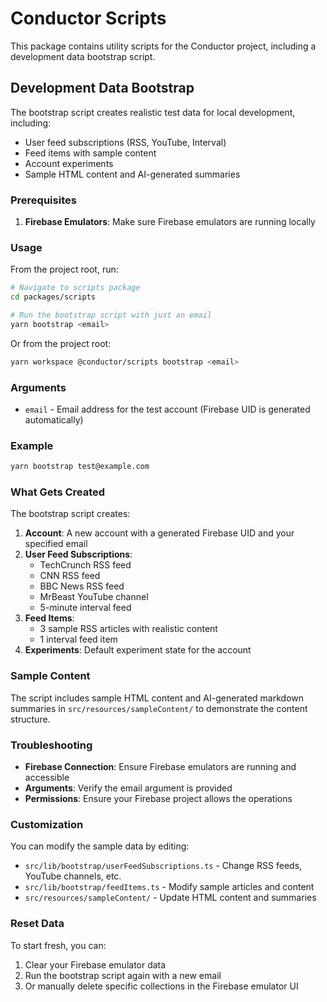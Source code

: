 # Conductor Scripts

This package contains utility scripts for the Conductor project, including a development data bootstrap script.

## Development Data Bootstrap

The bootstrap script creates realistic test data for local development, including:

- User feed subscriptions (RSS, YouTube, Interval)
- Feed items with sample content
- Account experiments
- Sample HTML content and AI-generated summaries

### Prerequisites

1. **Firebase Emulators**: Make sure Firebase emulators are running locally

### Usage

From the project root, run:

```bash
# Navigate to scripts package
cd packages/scripts

# Run the bootstrap script with just an email
yarn bootstrap <email>
```

Or from the project root:

```bash
yarn workspace @conductor/scripts bootstrap <email>
```

### Arguments

- `email` - Email address for the test account (Firebase UID is generated automatically)

### Example

```bash
yarn bootstrap test@example.com
```

### What Gets Created

The bootstrap script creates:

1. **Account**: A new account with a generated Firebase UID and your specified email
2. **User Feed Subscriptions**:
   - TechCrunch RSS feed
   - CNN RSS feed
   - BBC News RSS feed
   - MrBeast YouTube channel
   - 5-minute interval feed
3. **Feed Items**:
   - 3 sample RSS articles with realistic content
   - 1 interval feed item
4. **Experiments**: Default experiment state for the account

### Sample Content

The script includes sample HTML content and AI-generated markdown summaries in `src/resources/sampleContent/` to demonstrate the content structure.

### Troubleshooting

- **Firebase Connection**: Ensure Firebase emulators are running and accessible
- **Arguments**: Verify the email argument is provided
- **Permissions**: Ensure your Firebase project allows the operations

### Customization

You can modify the sample data by editing:

- `src/lib/bootstrap/userFeedSubscriptions.ts` - Change RSS feeds, YouTube channels, etc.
- `src/lib/bootstrap/feedItems.ts` - Modify sample articles and content
- `src/resources/sampleContent/` - Update HTML content and summaries

### Reset Data

To start fresh, you can:

1. Clear your Firebase emulator data
2. Run the bootstrap script again with a new email
3. Or manually delete specific collections in the Firebase emulator UI
